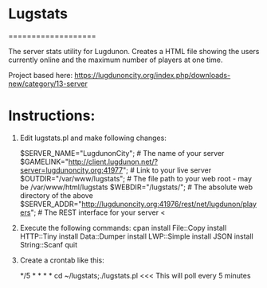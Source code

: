 # Lugstats
===================

The server stats utility for Lugdunon. Creates a HTML file showing the users currently online and the maximum number of players at one time.

Project based here: https://lugdunoncity.org/index.php/downloads-new/category/13-server

# Instructions:

1) Edit lugstats.pl and make following changes:
    >
    $SERVER_NAME="LugdunonCity";    # The name of your server
    $GAMELINK="http://client.lugdunon.net/?server=lugdunoncity.org:41977"; # Link to your live server
    $OUTDIR="/var/www/lugstats";    # The file path to your web root - may be /var/www/html/lugstats
    $WEBDIR="/lugstats/";           # The absolute web directory of the above
    $SERVER_ADDR="http://lugdunoncity.org:41976/rest/net/lugdunon/players"; # The REST interface for your server
    <

2) Execute the following commands:
     cpan
     install File::Copy
     install HTTP::Tiny
     install Data::Dumper
     install LWP::Simple
     install JSON
     install String::Scanf
     quit

3) Create a crontab like this:
   >>>
	*/5 * * * * cd ~/lugstats;./lugstats.pl
   <<<
   This will poll every 5 minutes
